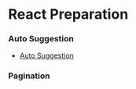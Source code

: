 # React Preparation

### Auto Suggestion

- [Auto Suggestion](./src/components/search/index.jsx)

### Pagination
